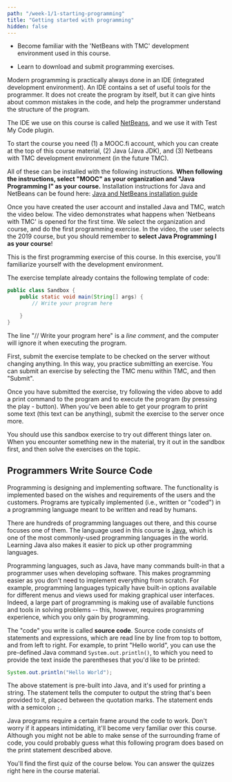 ```yaml
---
path: "/week-1/1-starting-programming"
title: "Getting started with programming"
hidden: false
---
```


<text-box variant='learningObjectives' name='Learning Objectives'>

<!-- - Tutustut kurssilla käytettyyn NetBeans with TMC -ohjelmointiympäristöön. -->

- Become familiar with the 'NetBeans with TMC' development environment used in this course.

<!-- - Opit lataamaan ja palauttamaan kurssin ohjelmointitehtäviä. -->

- Learn to download and submit programming exercises.

</text-box>

<quiz id="ae09155d-d056-5662-9611-f322cd50959d"></quiz>

<!-- Nykyaikainen ohjelmointi tapahtuu lähes poikkeuksetta ohjelmointiympäristössä. Ohjelmointiympäristö sisältää joukon ohjelmoijaa auttavia aputoimintoja. Se ei rakenna ohjelmaa ohjelmoijan puolesta, mutta se muunmuassa vinkkaa helpoista virheistä ohjelmakoodissa ja auttaa ohjelmoijaa hahmottamaan ohjelman rakennetta. -->

Modern programming is practically always done in an IDE (integrated development environment). An IDE contains a set of useful tools for the programmer. It does not create the program by itself, but it can give hints about common mistakes in the code, and help the programmer understand the structure of the program.

<!-- Käytämme tällä kurssilla [NetBeans](https://netbeans.apache.org)-nimistä ohjelmointiympäristöä sekä siihen liitettävää Test My Code -liitännäistä. -->

The IDE we use on this course is called [NetBeans](https://netbeans.apache.org), and we use it with Test My Code plugin.

<!-- Tarvitset kurssin aloittamiseen (1) käyttäjätunnuksen kurssilla käytettyyn TMC-järjestelmään, (2) Javan (Java JDK), ja (3) NetBeans with TMC -ohjelmointiympäristön (jatkossa TMC). Näiden asentaminen onnistuu seuraavia ohjeita noudattamalla. -->

To start the course you need (1) a MOOC.fi account, which you can create at the top of this course material, (2) Java (Java JDK), and (3) Netbeans with TMC development environment (in the future TMC).

All of these can be installed with the following instructions. **When following the instructions, select "MOOC" as your organization and "Java Programming I" as your course.** Installation instructions for Java and NetBeans can be found here: [Java and NetBeans installation guide](https://www.mooc.fi/en/installation/netbeans)

<!-- Kun olet luonut käyttäjätunnuksen ja asentanut Javan ja TMC:n, katso alla oleva video. Video näyttää mitä tapahtuu kun NetBeans with TMC -ohjelmointiympäristö käynnistetään ensimmäistä kertaa. Videolla valitaan organisaatio ja kurssi, sekä tehdään ensimmäinen ohjelmointitehtävä. -->

Once you have created the user account and installed Java and TMC, watch the video below. The video demonstrates what happens when 'Netbeans with TMC' is opened for the first time. We select the organization and course, and do the first programming exercise. In the video, the user selects the 2019 course, but you should remember to **select Java Programming I as your course**!

<youtube id="zvE8XA8D0gE"></youtube>

<!-- Alla on kurssin ensimmäinen ohjelmointitehtävä. Tutustut tehtävässä käytettyyn ohjelmointiympäristöön. -->

This is the first programming exercise of this course. In this exercise, you'll familiarize yourself with the development environment.

<programming-exercise name='Sandbox' tmcname='part01-Part01_01.Sandbox'>

<!-- Tehtäväpohjassa on seuraavanlainen ohjelmarunko: -->

The exercise template already contains the following template of code:

```java
public class Sandbox {
    public static void main(String[] args) {
        // Write your program here

    }
}
```

<!-- Rivi "// Kirjoita ohjelmasi tähän alle" on _kommenttirivi_, jota tietokone ei ota huomioon ohjelmaa suoritettaessa. -->

The line "// Write your program here" is a _line comment_, and the computer will ignore it when executing the program.

<!-- Palauta tehtäväpohja palvelimen tarkastettavaksi ensin ilman minkäänlaisia muutoksia. Tällä tavoin harjoittelet tehtävän palauttamista. Tehtävän palauttaminen onnistuu valitsemalla TMC:ssä valikon TMC sekä sieltä kohdan "Submit". -->

First, submit the exercise template to be checked on the server without changing anything. In this way, you practice submitting an exercise. You can submit an exercise by selecting the TMC menu within TMC, and then "Submit".

<!-- Kun olet saanut tehtävän palautettua, kokeile yllä olevaa videota noudattaen tulostuskomennon lisäämistä ohjelmaan ja ohjelman suorittamista (play-napin painaminen). Kun saat ohjelman tulostamaan tekstiä (teksti voi olla mitä tahansa), palauta tehtävä vielä kertaalleen palvelimelle. -->

Once you have submitted the exercise, try following the video above to add a print command to the program and to execute the program (by pressing the play - button). When you've been able to get your program to print some text (this text can be anything), submit the exercise to the server once more.

<!-- Käytä tätä hiekkalaatikkotehtävää jatkossa erilaisten kokeilujen tekemiseen. Kun kohtaat materiaalissa uuden asian, kokeile sitä ensin hiekkalaatikossa, ja lähde sitten ratkaisemaan asiaan liittyviä tehtäviä. -->

You should use this sandbox exercise to try out different things later on. When you encounter something new in the material, try it out in the sandbox first, and then solve the exercises on the topic.

</programming-exercise>

## Programmers Write Source Code

<!-- Ohjelmointi on ohjelmistojen suunnittelua ja toteutusta. Toteutettava toiminnallisuus määräytyy ohjelmiston tilaajien ja käyttäjien toiveiden ja vaatimusten perusteella. Ohjelmia toteutetaan (eli kirjoitetaan tai "koodataan") tyypillisesti ihmisten kirjoitettavaksi ja luettavaksi tarkoitetulla ohjelmointikielellä. -->

Programming is designing and implementing software. The functionality is implemented based on the wishes and requirements of the users and the customers. Programs are typically implemented (i.e., written or "coded") in a programming language meant to be written and read by humans.

<!-- Ohjelmointikieliä on satoja ja tällä kurssilla keskitytään näistä kielistä yhteen. Kurssin kielenä on [Java](<https://en.wikipedia.org/wiki/Java_(programming_language)>), joka on yksi maailman eniten käytetyistä ohjelmointikielistä. Javaa tuntevan on myös helppo oppia uusia ohjelmointikieliä. -->

There are hundreds of programming languages out there, and this course focuses one of them. The language used in this course is [Java](<https://en.wikipedia.org/wiki/Java_(programming_language)>), which is one of the most commonly-used programming languages in the world. Learning Java also makes it easier to pick up other programming languages.

<!-- Ohjelmointikielet kuten Java tarjoavat suuren määrän valmiita komentoja, joita ohjelmoija käyttää ohjelmistoja luodessa. Tämä helpottaa ohjelmointia, sillä aivan kaikkea ei tarvitse toteuttaa alusta lähtien. Esimerkiksi graafisia käyttöliittymiä toteutettaessa ohjelmointikielillä on tyypillisesti valmiita toiminnallisuuksia erilaisten valikoiden ja näkymien luomiseen. Iso osa ohjelmoinnista onkin ohjelmointikielen valmiiksi tarjoamien komentojen soveltamista ongelmien ratkaisuissa -- tämä toisaalta vaatii ohjelmointirutiinia, joka kehittyy vain ohjelmoimalla. -->

Programming languages, such as Java, have many commands built-in that a programmer uses when developing software. This makes programming easier as you don't need to implement everything from scratch. For example, programming languages typically have built-in options available for different menus and views used for making graphical user interfaces. Indeed, a large part of programming is making use of available functions and tools in solving problems -- this, however, requires programming experience, which you only gain by programming.

<!-- Kirjoitettua "koodia" kutsutaan **lähdekoodiksi**. Lähdekoodi koostuu lauseista (statement) ja lausekkeista (expression), joita yleensä voidaan lukea rivi riviltä ylhäältä alaspäin ja vasemmalta oikealle. Esimerkiksi tekstin "Hei maailma" tulostuksessa käytetään Java-ohjelmointikielen valmista komentoa `System.out.println()`, jolle kerrotaan sulkujen sisälle tulostettava teksti. -->

The "code" you write is called **source code**. Source code consists of statements and expressions, which are read line by line from top to bottom, and from left to right. For example, to print "Hello world", you can use the pre-defined Java command `System.out.println()`, to which you need to provide the text inside the parentheses that you'd like to be printed:

```java
System.out.println("Hello World");
```

<!-- Yllä oleva lause on Java-ohjelmointikielen valmiiksi tarjoama komento, jota käytetään merkkijonon tulostamiseen. Komento käytännössä käskee tietokonetta tulostamaan sille sulkeiden sisällä lainausmerkeissä (joita ohjelmoijat kutsuvat usein 'hipsuiksi') annetun merkkijonon. Lauseen loppuun kirjoitetaan puolipiste `;`. -->

The above statement is pre-built into Java, and it's used for printing a string. The statement tells the computer to output the string that's been provided to it, placed between the quotation marks. The statement ends with a semicolon `;`.

<!-- Java-ohjelmat vaativat toimiakseen ohjelmarungon, joka tulee kurssin aikana tutuksi. Vaikket ohjelmarunkoa vielä tunne, voit jo yllä kuvatun tulostuslauseen perusteella arvata seuraavan ohjelman mahdollisen toiminnan. -->

Java programs require a certain frame around the code to work. Don't worry if it appears intimidating, it'll become very familiar over this course. Although you might not be able to make sense of the surrounding frame of code, you could probably guess what this following program does based on the print statement described above.


<!-- Alla on kurssin ensimmäinen kyselytehtävä. Kyselytehtäviin vastataan suoraan kurssimateriaalissa. -->

You'll find the first quiz of the course below. You can answer the quizzes right here in the course material.

<quiz id="398ad482-25d6-5817-8d95-375c4d15452c"></quiz>
